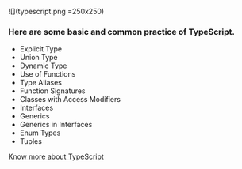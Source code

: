 ![](typescript.png =250x250)

### Here are some basic and common practice of TypeScript.
* Explicit Type
* Union Type
* Dynamic Type
* Use of Functions
* Type Aliases
* Function Signatures
* Classes with Access Modifiers
* Interfaces
* Generics 
* Generics in Interfaces
* Enum Types
* Tuples

[Know more about TypeScript](https://www.typescriptlang.org/)
